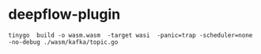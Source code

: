 # deepflow-plugin

```shell
tinygo  build -o wasm.wasm  -target wasi  -panic=trap -scheduler=none -no-debug ./wasm/kafka/topic.go
```